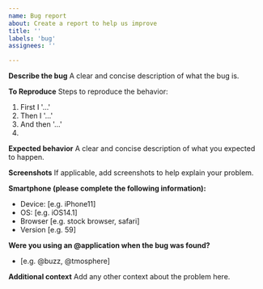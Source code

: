 ```yaml
---
name: Bug report
about: Create a report to help us improve
title: ''
labels: 'bug'
assignees: ''

---
```


**Describe the bug**
A clear and concise description of what the bug is.

**To Reproduce**
Steps to reproduce the behavior:
1. First I '...'
2. Then I '...'
3. And then '...'
4. 

**Expected behavior**
A clear and concise description of what you expected to happen.

**Screenshots**
If applicable, add screenshots to help explain your problem.

**Smartphone (please complete the following information):**
 - Device: [e.g. iPhone11]
 - OS: [e.g. iOS14.1]
 - Browser [e.g. stock browser, safari]
 - Version [e.g. 59]

**Were you using an @‎application when the bug was found?**
  - [e.g. @‎buzz, @‎tmosphere]

**Additional context**
Add any other context about the problem here.
